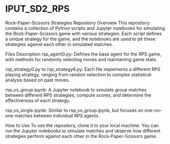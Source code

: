 # IPUT_SD2_RPS
Rock-Paper-Scissors Strategies Repository
Overview
This repository contains a collection of Python scripts and Jupyter notebooks for simulating the Rock-Paper-Scissors game with various strategies. Each script defines a unique strategy for the game, and the notebooks are used to pit these strategies against each other in simulated matches.

Files Description
rsp_agent0.py: Defines the base agent for the RPS game, with methods for randomly selecting moves and maintaining game state.

rsp_strategy0.py to rsp_strategy6.py: Each file implements a different RPS playing strategy, ranging from random selection to complex statistical analysis based on past moves.

rsp_vs_group.ipynb: A Jupyter notebook to simulate group matches between different RPS strategies, compute scores, and determine the effectiveness of each strategy.

rsp_vs_single.ipynb: Similar to rsp_vs_group.ipynb, but focuses on one-on-one matches between individual RPS agents.

How to Use
To use the repository, clone it to your local machine. You can run the Jupyter notebooks to simulate matches and observe how different strategies perform against each other in the Rock-Paper-Scissors game.

